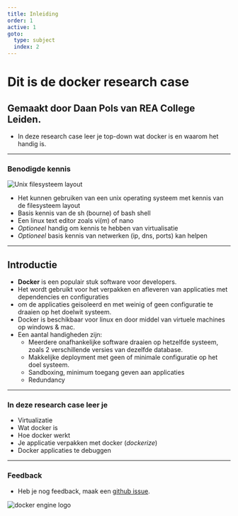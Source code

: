 ```yaml
---
title: Inleiding
order: 1
active: 1
goto:
  type: subject
  index: 2
---
```


# Dit is de docker research case

## Gemaakt door Daan Pols van REA College Leiden.

- In deze research case leer je top-down wat docker is en waarom het handig is.

---

### Benodigde kennis

![Unix filesysteem layout](@Standard-unix-filesystem-hierarchy.svg)

- Het kunnen gebruiken van een unix operating systeem met kennis van de filesysteem layout
- Basis kennis van de sh (bourne) of bash shell
- Een linux text editor zoals vi(m) of nano
- _Optioneel_ handig om kennis te hebben van virtualisatie
- _Optioneel_ basis kennis van netwerken (ip, dns, ports) kan helpen

---

## Introductie

- **Docker** is een populair stuk software voor developers.
- Het wordt gebruikt voor het verpakken en afleveren van applicaties met dependencies en configuraties
- om de applicaties geisoleerd en met weinig of geen configuratie te draaien op het doelwit systeem.
- Docker is beschikbaar voor linux en door middel van virtuele machines op windows & mac.
- Een aantal handigheden zijn:
  - Meerdere onafhankelijke software draaien op hetzelfde systeem, zoals 2 verschillende versies van dezelfde database.
  - Makkelijke deployment met geen of minimale configuratie op het doel systeem.
  - Sandboxing, minimum toegang geven aan applicaties
  - Redundancy

---

### In deze research case leer je

- Virtualizatie
- Wat docker is
- Hoe docker werkt
- Je applicatie verpakken met docker (_dockerize_)
- Docker applicaties te debuggen

---

### Feedback

- Heb je nog feedback, maak een [github issue](https://github.com/Danabula/docker-research-case/issues).

![docker engine logo](@engine.svg)
